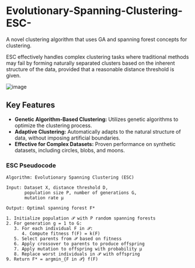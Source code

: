 # Evolutionary-Spanning-Clustering-ESC-
A novel clustering algorithm that uses GA and spanning forest concepts for clustering.


ESC effectively handles complex clustering tasks where traditional methods may fail by forming naturally separated clusters based on the inherent structure of the data, provided that a reasonable distance threshold is given.


![image](https://github.com/user-attachments/assets/a71197ab-c565-4508-8682-4b676fa83806)


## Key Features

- **Genetic Algorithm-Based Clustering:** Utilizes genetic algorithms to optimize the clustering process.
- **Adaptive Clustering:** Automatically adapts to the natural structure of data, without imposing artificial boundaries.
- **Effective for Complex Datasets:** Proven performance on synthetic datasets, including circles, blobs, and moons.


### ESC Pseudocode

```plaintext
Algorithm: Evolutionary Spanning Clustering (ESC)

Input: Dataset X, distance threshold D, 
       population size P, number of generations G, 
       mutation rate μ

Output: Optimal spanning forest F*

1. Initialize population 𝒫 with P random spanning forests
2. For generation g = 1 to G:
   3. For each individual F in 𝒫:
      4. Compute fitness f(F) = k(F)
   5. Select parents from 𝒫 based on fitness
   6. Apply crossover to parents to produce offspring
   7. Apply mutation to offspring with probability μ
   8. Replace worst individuals in 𝒫 with offspring
9. Return F* = argmin_{F in 𝒫} f(F)

